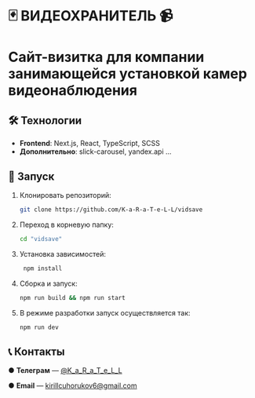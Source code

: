 # 🃏 ВИДЕОХРАНИТЕЛЬ  📹 

# Сайт-визитка для компании занимающейся установкой камер видеонаблюдения

## 🛠️ Технологии  

- **Frontend**: Next.js, React, TypeScript, SCSS  
- **Дополнительно**:  slick-carousel, yandex.api ...

## 🚀 Запуск

1. Клонировать репозиторий:  
   ```bash
   git clone https://github.com/K-a-R-a-T-e-L-L/vidsave

2. Переход в корневую папку:
   ```bash
   cd "vidsave"

3. Установка зависимостей:
   ```bash
    npm install

4. Сборка и запуск:
   ```bash
   npm run build && npm run start

7. В режиме разработки запуск осуществляется так:
   ```bash
   npm run dev

## 📞 Контакты
   ● **Телеграм** — [@K_a_R_a_T_e_L_L](https://t.me/K_a_R_a_T_e_L_L)
   
   ● **Email** — kirillcuhorukov6@gmail.com
